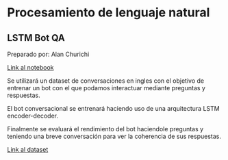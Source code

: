 # Procesamiento de lenguaje natural

## LSTM Bot QA

Preparado por: Alan Churichi

[Link al notebook](https://github.com/achurichi/CEIA/blob/main/nlp/clase-6/ejercitacion.ipynb)

Se utilizará un dataset de conversaciones en ingles con el objetivo de entrenar un bot con el que podamos interactuar mediante preguntas y respuestas.

El bot conversacional se entrenará haciendo uso de una arquitectura LSTM encoder-decoder.

Finalmente se evaluará el rendimiento del bot haciendole preguntas y teniendo una breve conversación para ver la coherencia de sus respuestas.

[Link al dataset](http://convai.io/data/)
